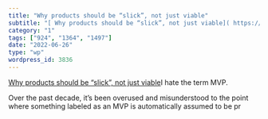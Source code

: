 ```yaml
---
title: "Why products should be “slick”, not just viable"
subtitle: "[ Why products should be “slick”, not just viable]( https://herman.bearblog.dev/mvp-vs-slc/)I hate t..."
category: "1"
tags: ["924", "1364", "1497"]
date: "2022-06-26"
type: "wp"
wordpress_id: 3836
---
```

[ Why products should be “slick”, not just viable]( https://herman.bearblog.dev/mvp-vs-slc/)I hate the term MVP.

Over the past decade, it’s been overused and misunderstood to the point where something labeled as an MVP is automatically assumed to be pr